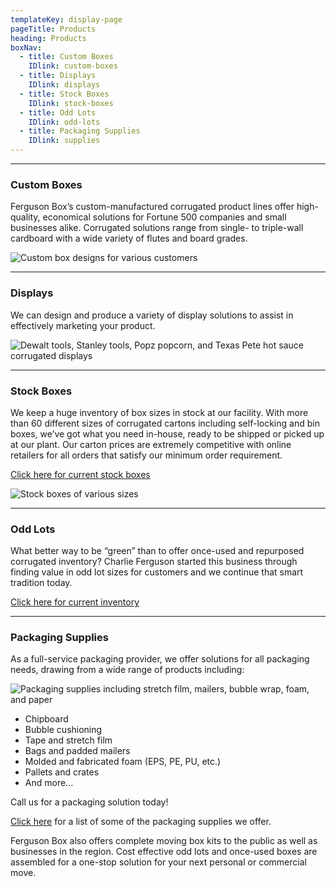 ```yaml
---
templateKey: display-page
pageTitle: Products
heading: Products
boxNav:
  - title: Custom Boxes
    IDlink: custom-boxes
  - title: Displays
    IDlink: displays
  - title: Stock Boxes
    IDlink: stock-boxes
  - title: Odd Lots
    IDlink: odd-lots
  - title: Packaging Supplies
    IDlink: supplies
---
```

- - -

<a id="custom-boxes"></a>

### Custom Boxes

Ferguson Box’s custom-manufactured corrugated product lines offer high-quality, economical solutions for Fortune 500 companies and small businesses alike. Corrugated solutions range from single- to triple-wall cardboard with a wide variety of flutes and board grades.

![Custom box designs for various customers](/uploads/custom_boxes.jpg)

- - -

<a id="displays"></a>

### Displays

We can design and produce a variety of display solutions to assist in effectively marketing your product.

![Dewalt tools, Stanley tools, Popz popcorn, and Texas Pete hot sauce corrugated displays](/uploads/displays.png)

- - -

<a id="stock-boxes"></a>

### Stock Boxes

We keep a huge inventory of box sizes in stock at our facility. With more than 60 different sizes of corrugated cartons including self-locking and bin boxes, we’ve got what you need in-house, ready to be shipped or picked up at our plant. Our carton prices are extremely competitive with online retailers for all orders that satisfy our minimum order requirement.

[Click here for current stock boxes](/uploads/stock_boxes_web.pdf)

![Stock boxes of various sizes](/uploads/stock_boxes.jpg)

- - -

<a id="odd-lots"></a>

### Odd Lots

What better way to be “green” than to offer once-used and repurposed corrugated inventory? Charlie Ferguson started this business through finding value in odd lot sizes for customers and we continue that smart tradition today.

[Click here for current inventory](/uploads/odd_lots_current_stock.pdf)

- - -

<a id="supplies"></a>

### Packaging Supplies

As a full-service packaging provider, we offer solutions for all packaging needs, drawing from a wide range of products including:

![Packaging supplies including stretch film, mailers, bubble wrap, foam, and paper](/uploads/packaging_supplies.png)

* Chipboard
* Bubble cushioning
* Tape and stretch film
* Bags and padded mailers
* Molded and fabricated foam (EPS, PE, PU, etc.)
* Pallets and crates
* And more...

Call us for a packaging solution today!

[Click here](/uploads/packaging_supplies_list.pdf) for a list of some of the packaging supplies we offer.

Ferguson Box also offers complete moving box kits to the public as well as businesses in the region. Cost effective odd lots and once-used boxes are assembled for a one-stop solution for your next personal or commercial move.
